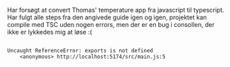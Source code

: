 Har forsøgt at convert Thomas' temperature app fra javascript til typescript.
Har fulgt alle steps fra den angivede guide igen og igen, projektet kan compile med TSC uden nogen errors, men der er en bug i consollen, der ikke er lykkedes mig at løse :(

```

Uncaught ReferenceError: exports is not defined
    <anonymous> http://localhost:5174/src/main.js:5

 ```


